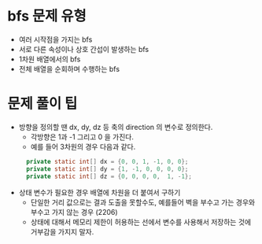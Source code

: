 # bfs 문제 유형
- 여러 시작점을 가지는 bfs
- 서로 다른 속성이나 상호 간섭이 발생하는 bfs
- 1차원 배열에서의 bfs
- 전체 배열을 순회하며 수행하는 bfs


# 문제 풀이 팁
- 방향을 정의할 땐 dx, dy, dz 등 축의 direction 의 변수로 정의한다.
  - 각방향은 1과 -1 그리고 0 을 가진다.
  - 예를 들어 3차원의 경우 다음과 같다.
  ```java
    private static int[] dx = {0, 0, 1, -1, 0, 0};
    private static int[] dy = {1, -1, 0, 0, 0, 0};
    private static int[] dz = {0, 0, 0, 0,  1, -1};
    ```
- 상태 변수가 필요한 경우 배열에 차원을 더 붙여서 구하기
  - 단일한 거리 값으로는 결과 도출을 못할수도, 예를들어 벽을 부수고 가는 경우와 부수고 가지 않는 경우 (2206)
  - 상태에 대해서 메모리 제한이 허용하는 선에서 변수를 사용해서 저장하는 것에 거부감을 가지지 말자.